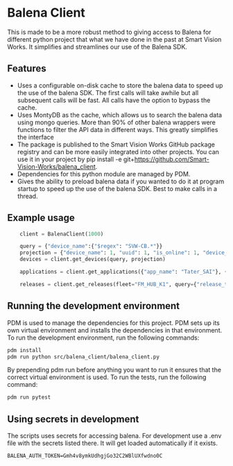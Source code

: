 # Balena Client

This is made to be a more robust method to giving access to Balena for different python project that what we have done in the past at Smart Vision Works. It simplifies and streamlines our use of the Balena SDK.

## Features
* Uses a configurable on-disk cache to store the balena data to speed up the use of the balena SDK. The first calls will take awhile but all subsequent calls will be fast. All calls have the option to bypass the cache.
* Uses MontyDB as the cache, which allows us to search the balena data using mongo queries. More than 90% of other balena wrappers were functions to filter the API data in different ways. This greatly simplifies the interface
* The package is published to the Smart Vision Works GitHub package registry and can be more easily integrated into other projects. You can use it in your project by pip install -e git+https://github.com/Smart-Vision-Works/balena_client.
* Dependencies for this python module are managed by PDM.
* Gives the ability to preload balena data if you wanted to do it at program startup to speed up the use of the balena SDK. Best to make calls in a thread.

## Example usage
```python
    client = BalenaClient(1000)

    query = {"device_name":{"$regex": "SVW-CB.*"}}
    projection = {"device_name": 1, "uuid": 1, "is_online": 1, "device_tags": 1}
    devices = client.get_devices(query, projection)

    applications = client.get_applications({"app_name": "Tater_SAI"}, {"app_name": 1, "id": 1, "uuid": 1})

    releases = client.get_releases(fleet="FM_HUB_K1", query={"release_tags.version": "v1.0.10"})
```

## Running the development environment
PDM is used to manage the dependencies for this project. PDM sets up its own virtual environment and installs the dependencies in that environment. To run the development environment, run the following commands:

```bash
pdm install
pdm run python src/balena_client/balena_client.py
```
By prepending pdm run before anything you want to run it ensures that the correct virtual environment is used. To run the tests, run the following command:

```bash
pdm run pytest
```

## Using secrets in development
The scripts uses secrets for accessing balena. For development use a
.env file with the secrets listed there. It will get loaded automatically if it exists.

```
BALENA_AUTH_TOKEN=Gmh4v8ymkUdhgjGo32C2WBlUXfwdno0C
```
